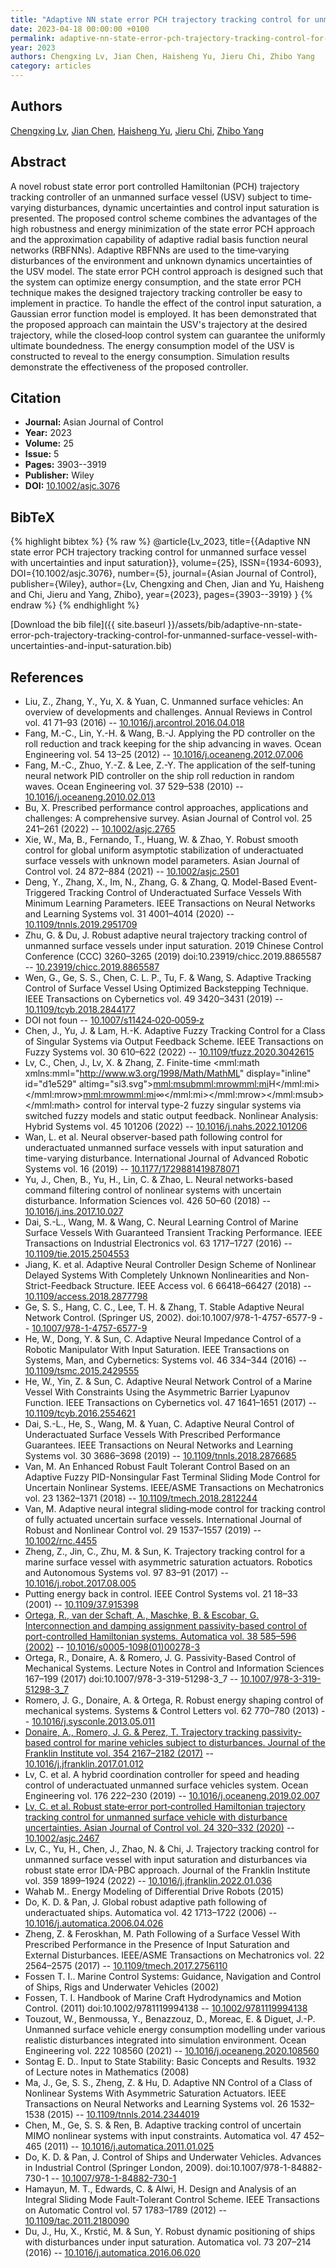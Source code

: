 ```yaml
---
title: "Adaptive NN state error PCH trajectory tracking control for unmanned surface vessel with uncertainties and input saturation"
date: 2023-04-18 00:00:00 +0100
permalink: adaptive-nn-state-error-pch-trajectory-tracking-control-for-unmanned-surface-vessel-with-uncertainties-and-input-saturation
year: 2023
authors: Chengxing Lv, Jian Chen, Haisheng Yu, Jieru Chi, Zhibo Yang
category: articles
---
```

 
## Authors
[Chengxing Lv](authors/chengxing-lv), [Jian Chen](authors/jian-chen), [Haisheng Yu](authors/haisheng-yu), [Jieru Chi](authors/jieru-chi), [Zhibo Yang](authors/zhibo-yang)
 
## Abstract
A novel robust state error port controlled Hamiltonian (PCH) trajectory tracking controller of an unmanned surface vessel (USV) subject to time‐varying disturbances, dynamic uncertainties and control input saturation is presented. The proposed control scheme combines the advantages of the high robustness and energy minimization of the state error PCH approach and the approximation capability of adaptive radial basis function neural networks (RBFNNs). Adaptive RBFNNs are used to the time‐varying disturbances of the environment and unknown dynamics uncertainties of the USV model. The state error PCH control approach is designed such that the system can optimize energy consumption, and the state error PCH technique makes the designed trajectory tracking controller be easy to implement in practice. To handle the effect of the control input saturation, a Gaussian error function model is employed. It has been demonstrated that the proposed approach can maintain the USV's trajectory at the desired trajectory, while the closed‐loop control system can guarantee the uniformly ultimate boundedness. The energy consumption model of the USV is constructed to reveal to the energy consumption. Simulation results demonstrate the effectiveness of the proposed controller.
 
## Citation
- **Journal:** Asian Journal of Control
- **Year:** 2023
- **Volume:** 25
- **Issue:** 5
- **Pages:** 3903--3919
- **Publisher:** Wiley
- **DOI:** [10.1002/asjc.3076](https://doi.org/10.1002/asjc.3076)
 
## BibTeX
{% highlight bibtex %}
{% raw %}
@article{Lv_2023,
  title={{Adaptive NN state error PCH trajectory tracking control for unmanned surface vessel with uncertainties and input saturation}},
  volume={25},
  ISSN={1934-6093},
  DOI={10.1002/asjc.3076},
  number={5},
  journal={Asian Journal of Control},
  publisher={Wiley},
  author={Lv, Chengxing and Chen, Jian and Yu, Haisheng and Chi, Jieru and Yang, Zhibo},
  year={2023},
  pages={3903--3919}
}
{% endraw %}
{% endhighlight %}
 
[Download the bib file]({{ site.baseurl }}/assets/bib/adaptive-nn-state-error-pch-trajectory-tracking-control-for-unmanned-surface-vessel-with-uncertainties-and-input-saturation.bib)
 
## References
- Liu, Z., Zhang, Y., Yu, X. & Yuan, C. Unmanned surface vehicles: An overview of developments and challenges. Annual Reviews in Control vol. 41 71–93 (2016) -- [10.1016/j.arcontrol.2016.04.018](https://doi.org/10.1016/j.arcontrol.2016.04.018)
- Fang, M.-C., Lin, Y.-H. & Wang, B.-J. Applying the PD controller on the roll reduction and track keeping for the ship advancing in waves. Ocean Engineering vol. 54 13–25 (2012) -- [10.1016/j.oceaneng.2012.07.006](https://doi.org/10.1016/j.oceaneng.2012.07.006)
- Fang, M.-C., Zhuo, Y.-Z. & Lee, Z.-Y. The application of the self-tuning neural network PID controller on the ship roll reduction in random waves. Ocean Engineering vol. 37 529–538 (2010) -- [10.1016/j.oceaneng.2010.02.013](https://doi.org/10.1016/j.oceaneng.2010.02.013)
- Bu, X. Prescribed performance control approaches, applications and challenges: A comprehensive survey. Asian Journal of Control vol. 25 241–261 (2022) -- [10.1002/asjc.2765](https://doi.org/10.1002/asjc.2765)
- Xie, W., Ma, B., Fernando, T., Huang, W. & Zhao, Y. Robust smooth control for global uniform asymptotic stabilization of underactuated surface vessels with unknown model parameters. Asian Journal of Control vol. 24 872–884 (2021) -- [10.1002/asjc.2501](https://doi.org/10.1002/asjc.2501)
- Deng, Y., Zhang, X., Im, N., Zhang, G. & Zhang, Q. Model-Based Event-Triggered Tracking Control of Underactuated Surface Vessels With Minimum Learning Parameters. IEEE Transactions on Neural Networks and Learning Systems vol. 31 4001–4014 (2020) -- [10.1109/tnnls.2019.2951709](https://doi.org/10.1109/tnnls.2019.2951709)
- Zhu, G. & Du, J. Robust adaptive neural trajectory tracking control of unmanned surface vessels under input saturation. 2019 Chinese Control Conference (CCC) 3260–3265 (2019) doi:10.23919/chicc.2019.8865587 -- [10.23919/chicc.2019.8865587](https://doi.org/10.23919/chicc.2019.8865587)
- Wen, G., Ge, S. S., Chen, C. L. P., Tu, F. & Wang, S. Adaptive Tracking Control of Surface Vessel Using Optimized Backstepping Technique. IEEE Transactions on Cybernetics vol. 49 3420–3431 (2019) -- [10.1109/tcyb.2018.2844177](https://doi.org/10.1109/tcyb.2018.2844177)
- DOI not foun -- [10.1007/s11424‐020‐0059‐z](https://doi.org/10.1007/s11424‐020‐0059‐z)
- Chen, J., Yu, J. & Lam, H.-K. Adaptive Fuzzy Tracking Control for a Class of Singular Systems via Output Feedback Scheme. IEEE Transactions on Fuzzy Systems vol. 30 610–622 (2022) -- [10.1109/tfuzz.2020.3042615](https://doi.org/10.1109/tfuzz.2020.3042615)
- Lv, C., Chen, J., Lv, X. & Zhang, Z. Finite-time <mml:math xmlns:mml="http://www.w3.org/1998/Math/MathML" display="inline" id="d1e529" altimg="si3.svg"><mml:msub><mml:mrow><mml:mi>H</mml:mi></mml:mrow><mml:mrow><mml:mi>∞</mml:mi></mml:mrow></mml:msub></mml:math> control for interval type-2 fuzzy singular systems via switched fuzzy models and static output feedback. Nonlinear Analysis: Hybrid Systems vol. 45 101206 (2022) -- [10.1016/j.nahs.2022.101206](https://doi.org/10.1016/j.nahs.2022.101206)
- Wan, L. et al. Neural observer-based path following control for underactuated unmanned surface vessels with input saturation and time-varying disturbance. International Journal of Advanced Robotic Systems vol. 16 (2019) -- [10.1177/1729881419878071](https://doi.org/10.1177/1729881419878071)
- Yu, J., Chen, B., Yu, H., Lin, C. & Zhao, L. Neural networks-based command filtering control of nonlinear systems with uncertain disturbance. Information Sciences vol. 426 50–60 (2018) -- [10.1016/j.ins.2017.10.027](https://doi.org/10.1016/j.ins.2017.10.027)
- Dai, S.-L., Wang, M. & Wang, C. Neural Learning Control of Marine Surface Vessels With Guaranteed Transient Tracking Performance. IEEE Transactions on Industrial Electronics vol. 63 1717–1727 (2016) -- [10.1109/tie.2015.2504553](https://doi.org/10.1109/tie.2015.2504553)
- Jiang, K. et al. Adaptive Neural Controller Design Scheme of Nonlinear Delayed Systems With Completely Unknown Nonlinearities and Non-Strict-Feedback Structure. IEEE Access vol. 6 66418–66427 (2018) -- [10.1109/access.2018.2877798](https://doi.org/10.1109/access.2018.2877798)
- Ge, S. S., Hang, C. C., Lee, T. H. & Zhang, T. Stable Adaptive Neural Network Control. (Springer US, 2002). doi:10.1007/978-1-4757-6577-9 -- [10.1007/978-1-4757-6577-9](https://doi.org/10.1007/978-1-4757-6577-9)
- He, W., Dong, Y. & Sun, C. Adaptive Neural Impedance Control of a Robotic Manipulator With Input Saturation. IEEE Transactions on Systems, Man, and Cybernetics: Systems vol. 46 334–344 (2016) -- [10.1109/tsmc.2015.2429555](https://doi.org/10.1109/tsmc.2015.2429555)
- He, W., Yin, Z. & Sun, C. Adaptive Neural Network Control of a Marine Vessel With Constraints Using the Asymmetric Barrier Lyapunov Function. IEEE Transactions on Cybernetics vol. 47 1641–1651 (2017) -- [10.1109/tcyb.2016.2554621](https://doi.org/10.1109/tcyb.2016.2554621)
- Dai, S.-L., He, S., Wang, M. & Yuan, C. Adaptive Neural Control of Underactuated Surface Vessels With Prescribed Performance Guarantees. IEEE Transactions on Neural Networks and Learning Systems vol. 30 3686–3698 (2019) -- [10.1109/tnnls.2018.2876685](https://doi.org/10.1109/tnnls.2018.2876685)
- Van, M. An Enhanced Robust Fault Tolerant Control Based on an Adaptive Fuzzy PID-Nonsingular Fast Terminal Sliding Mode Control for Uncertain Nonlinear Systems. IEEE/ASME Transactions on Mechatronics vol. 23 1362–1371 (2018) -- [10.1109/tmech.2018.2812244](https://doi.org/10.1109/tmech.2018.2812244)
- Van, M. Adaptive neural integral sliding‐mode control for tracking control of fully actuated uncertain surface vessels. International Journal of Robust and Nonlinear Control vol. 29 1537–1557 (2019) -- [10.1002/rnc.4455](https://doi.org/10.1002/rnc.4455)
- Zheng, Z., Jin, C., Zhu, M. & Sun, K. Trajectory tracking control for a marine surface vessel with asymmetric saturation actuators. Robotics and Autonomous Systems vol. 97 83–91 (2017) -- [10.1016/j.robot.2017.08.005](https://doi.org/10.1016/j.robot.2017.08.005)
- Putting energy back in control. IEEE Control Systems vol. 21 18–33 (2001) -- [10.1109/37.915398](https://doi.org/10.1109/37.915398)
- [Ortega, R., van der Schaft, A., Maschke, B. & Escobar, G. Interconnection and damping assignment passivity-based control of port-controlled Hamiltonian systems. Automatica vol. 38 585–596 (2002)](interconnection-and-damping-assignment-passivity-based-control-of-port-controlled-hamiltonian-systems) -- [10.1016/s0005-1098(01)00278-3](https://doi.org/10.1016/s0005-1098(01)00278-3)
- Ortega, R., Donaire, A. & Romero, J. G. Passivity-Based Control of Mechanical Systems. Lecture Notes in Control and Information Sciences 167–199 (2017) doi:10.1007/978-3-319-51298-3_7 -- [10.1007/978-3-319-51298-3_7](https://doi.org/10.1007/978-3-319-51298-3_7)
- Romero, J. G., Donaire, A. & Ortega, R. Robust energy shaping control of mechanical systems. Systems &amp; Control Letters vol. 62 770–780 (2013) -- [10.1016/j.sysconle.2013.05.011](https://doi.org/10.1016/j.sysconle.2013.05.011)
- [Donaire, A., Romero, J. G. & Perez, T. Trajectory tracking passivity-based control for marine vehicles subject to disturbances. Journal of the Franklin Institute vol. 354 2167–2182 (2017)](trajectory-tracking-passivity-based-control-for-marine-vehicles-subject-to-disturbances) -- [10.1016/j.jfranklin.2017.01.012](https://doi.org/10.1016/j.jfranklin.2017.01.012)
- Lv, C. et al. A hybrid coordination controller for speed and heading control of underactuated unmanned surface vehicles system. Ocean Engineering vol. 176 222–230 (2019) -- [10.1016/j.oceaneng.2019.02.007](https://doi.org/10.1016/j.oceaneng.2019.02.007)
- [Lv, C. et al. Robust state‐error port‐controlled Hamiltonian trajectory tracking control for unmanned surface vehicle with disturbance uncertainties. Asian Journal of Control vol. 24 320–332 (2020)](robust-state-error-port-controlled-hamiltonian-trajectory-tracking-control-for-unmanned-surface-vehicle-with-disturbance-uncertainties) -- [10.1002/asjc.2467](https://doi.org/10.1002/asjc.2467)
- Lv, C., Yu, H., Chen, J., Zhao, N. & Chi, J. Trajectory tracking control for unmanned surface vessel with input saturation and disturbances via robust state error IDA-PBC approach. Journal of the Franklin Institute vol. 359 1899–1924 (2022) -- [10.1016/j.jfranklin.2022.01.036](https://doi.org/10.1016/j.jfranklin.2022.01.036)
- Wahab M.. Energy Modeling of Differential Drive Robots (2015)
- Do, K. D. & Pan, J. Global robust adaptive path following of underactuated ships. Automatica vol. 42 1713–1722 (2006) -- [10.1016/j.automatica.2006.04.026](https://doi.org/10.1016/j.automatica.2006.04.026)
- Zheng, Z. & Feroskhan, M. Path Following of a Surface Vessel With Prescribed Performance in the Presence of Input Saturation and External Disturbances. IEEE/ASME Transactions on Mechatronics vol. 22 2564–2575 (2017) -- [10.1109/tmech.2017.2756110](https://doi.org/10.1109/tmech.2017.2756110)
- Fossen T. I.. Marine Control Systems: Guidance, Navigation and Control of Ships, Rigs and Underwater Vehicles (2002)
- Fossen, T. I. Handbook of Marine Craft Hydrodynamics and Motion Control. (2011) doi:10.1002/9781119994138 -- [10.1002/9781119994138](https://doi.org/10.1002/9781119994138)
- Touzout, W., Benmoussa, Y., Benazzouz, D., Moreac, E. & Diguet, J.-P. Unmanned surface vehicle energy consumption modelling under various realistic disturbances integrated into simulation environment. Ocean Engineering vol. 222 108560 (2021) -- [10.1016/j.oceaneng.2020.108560](https://doi.org/10.1016/j.oceaneng.2020.108560)
- Sontag E. D.. Input to State Stability: Basic Concepts and Results. 1932 of Lecture notes in Mathematics (2008)
- Ma, J., Ge, S. S., Zheng, Z. & Hu, D. Adaptive NN Control of a Class of Nonlinear Systems With Asymmetric Saturation Actuators. IEEE Transactions on Neural Networks and Learning Systems vol. 26 1532–1538 (2015) -- [10.1109/tnnls.2014.2344019](https://doi.org/10.1109/tnnls.2014.2344019)
- Chen, M., Ge, S. S. & Ren, B. Adaptive tracking control of uncertain MIMO nonlinear systems with input constraints. Automatica vol. 47 452–465 (2011) -- [10.1016/j.automatica.2011.01.025](https://doi.org/10.1016/j.automatica.2011.01.025)
- Do, K. D. & Pan, J. Control of Ships and Underwater Vehicles. Advances in Industrial Control (Springer London, 2009). doi:10.1007/978-1-84882-730-1 -- [10.1007/978-1-84882-730-1](https://doi.org/10.1007/978-1-84882-730-1)
- Hamayun, M. T., Edwards, C. & Alwi, H. Design and Analysis of an Integral Sliding Mode Fault-Tolerant Control Scheme. IEEE Transactions on Automatic Control vol. 57 1783–1789 (2012) -- [10.1109/tac.2011.2180090](https://doi.org/10.1109/tac.2011.2180090)
- Du, J., Hu, X., Krstić, M. & Sun, Y. Robust dynamic positioning of ships with disturbances under input saturation. Automatica vol. 73 207–214 (2016) -- [10.1016/j.automatica.2016.06.020](https://doi.org/10.1016/j.automatica.2016.06.020)

